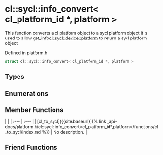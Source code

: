 ---
---
# cl::sycl::info_convert< cl_platform_id *, platform >

This function converts a cl platform object to a sycl platform object it is used to allow get_info<cl::sycl::device::platform> to return a sycl platform object. 

Defined in platform.h

```cpp
struct cl::sycl::info_convert< cl_platform_id *, platform >
```

## Types

## Enumerations

## Member Functions

   |   |
| :--- | :--- |
| [cl_to_sycl]({{site.baseurl}}{% link _api-docs/platform.h/cl::sycl::info_convert<cl_platform_id*,platform>/functions/cl_to_sycl/index.md %}) | No description. |


## Friend Functions

